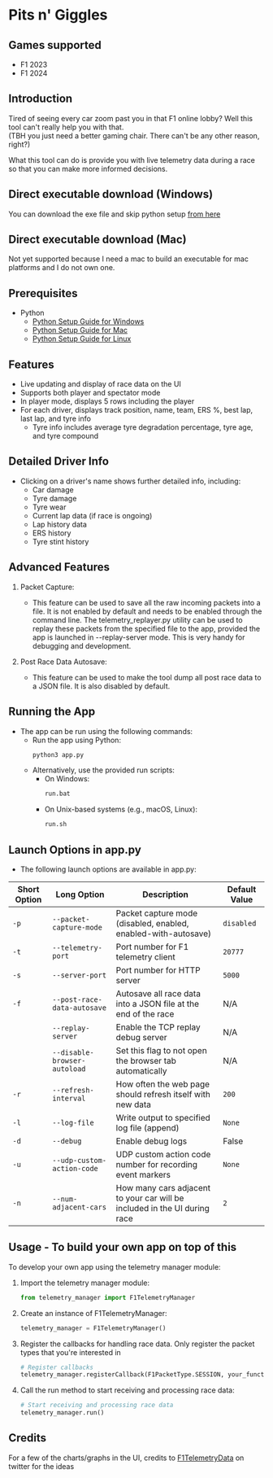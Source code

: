 # Pits n' Giggles

## Games supported
- F1 2023
- F1 2024

## Introduction
Tired of seeing every car zoom past you in that F1 online lobby? Well this tool can't really help you with that.<br>
(TBH you just need a better gaming chair. There can't be any other reason, right?)

What this tool can do is provide you with live telemetry data during a race so that you can make more informed decisions.

## Direct executable download (Windows)
You can download the exe file and skip python setup [from here](https://github.com/ashwin-nat/pits-n-giggles/releases)

## Direct executable download (Mac)
Not yet supported because I need a mac to build an executable for mac platforms and I do not own one.

## Prerequisites
- Python
  - [Python Setup Guide for Windows](https://www.python.org/downloads/windows/)
  - [Python Setup Guide for Mac](https://www.python.org/downloads/mac-osx/)
  - [Python Setup Guide for Linux](https://www.python.org/downloads/source/)

## Features
- Live updating and display of race data on the UI
- Supports both player and spectator mode
- In player mode, displays 5 rows including the player
- For each driver, displays track position, name, team, ERS %, best lap, last lap, and tyre info
  - Tyre info includes average tyre degradation percentage, tyre age, and tyre compound

## Detailed Driver Info
- Clicking on a driver's name shows further detailed info, including:
  - Car damage
  - Tyre damage
  - Tyre wear
  - Current lap data (if race is ongoing)
  - Lap history data
  - ERS history
  - Tyre stint history

## Advanced Features
1. Packet Capture:
   - This feature can be used to save all the raw incoming packets into a file. It is not enabled by default and needs to be enabled through the command line. The telemetry_replayer.py utility can be used to replay these packets from the specified file to the app, provided the app is launched in --replay-server mode. This is very handy for debugging and development.

2. Post Race Data Autosave:
   - This feature can be used to make the tool dump all post race data to a JSON file. It is also disabled by default.

## Running the App
- The app can be run using the following commands:
  - Run the app using Python:
    ```bash
    python3 app.py
    ```
  - Alternatively, use the provided run scripts:
    - On Windows:
      ```bash
      run.bat
      ```
    - On Unix-based systems (e.g., macOS, Linux):
      ```bash
      run.sh
      ```

## Launch Options in app.py
- The following launch options are available in app.py:

| Short Option | Long Option                      | Description                                                                                            | Default Value  |
|--------------|----------------------------------|--------------------------------------------------------------------------------------------------------|----------------|
| `-p`         | `--packet-capture-mode`          | Packet capture mode (disabled, enabled, enabled-with-autosave)                                        | `disabled`     |
| `-t`         | `--telemetry-port`               | Port number for F1 telemetry client                                                                    | `20777`        |
| `-s`         | `--server-port`                  | Port number for HTTP server                                                                            | `5000`         |
| `-f`         | `--post-race-data-autosave`      | Autosave all race data into a JSON file at the end of the race                                         | N/A            |
|              | `--replay-server`                | Enable the TCP replay debug server                                                                     | N/A            |
|              | `--disable-browser-autoload`      | Set this flag to not open the browser tab automatically                                                | N/A            |
| `-r`         | `--refresh-interval`             | How often the web page should refresh itself with new data                                              | `200`          |
| `-l`         | `--log-file`                     | Write output to specified log file (append)                                                            | `None`         |
| `-d`         | `--debug`                        | Enable debug logs                                                                                      | False          |
| `-u`         | `--udp-custom-action-code`       | UDP custom action code number for recording event markers                                              | `None`         |
| `-n`         | `--num-adjacent-cars`           | How many cars adjacent to your car will be included in the UI during race                              | `2`            |


## Usage - To build your own app on top of this
To develop your own app using the telemetry manager module:
1. Import the telemetry manager module:
    ```python
    from telemetry_manager import F1TelemetryManager
    ```
2. Create an instance of F1TelemetryManager:
    ```python
    telemetry_manager = F1TelemetryManager()
    ```
3. Register the callbacks for handling race data. Only register the packet types that you're interested in
    ```python
    # Register callbacks
    telemetry_manager.registerCallback(F1PacketType.SESSION, your_function)
    ```
4. Call the run method to start receiving and processing race data:
    ```python
    # Start receiving and processing race data
    telemetry_manager.run()
    ```

## Credits
For a few of the charts/graphs in the UI, credits to [F1TelemetryData](https://x.com/F1TelemetryData) on twitter for the ideas